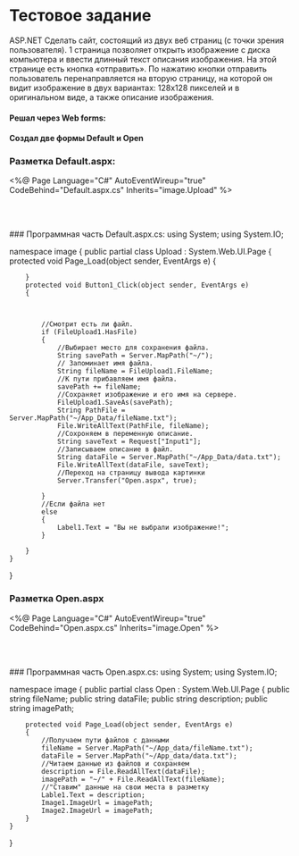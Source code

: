 # Тестовое задание
ASP.NET
Сделать сайт, состоящий из двух веб страниц (с точки зрения пользователя). 1 страница позволяет открыть изображение с диска компьютера и ввести длинный текст описания изображения. На этой странице есть кнопка «отправить». По нажатию кнопки отправить пользователь перенаправляется на вторую страницу, на которой он видит изображение в двух вариантах: 128х128 пикселей и в оригинальном виде, а также описание изображения.

#### Решал через Web forms:
#### Создал две формы Default и Open
### Разметка Default.aspx:
<%@ Page Language="C#" AutoEventWireup="true" CodeBehind="Default.aspx.cs" Inherits="image.Upload" %>

<!DOCTYPE html>

<html xmlns="http://www.w3.org/1999/xhtml">
<head runat="server">
<meta http-equiv="Content-Type" content="text/html; charset=utf-8"/>
    <title></title>
</head>
<body>
    <form id="form1" runat="server">
        <div>
            <asp:Label ID="Label1" runat="server" Text="Выберите изображение:"></asp:Label>
            <asp:FileUpload ID="FileUpload1" runat="server" Height="20px" style="margin-bottom: 4px" />
            <br/>
            <asp:Label ID="Label2" runat="server" Text="Введите описание:"></asp:Label>
            <asp:TextBox ID="Input1" runat="server"/>
            <br/>
            <asp:Button ID="Button1" runat="server" Text="Отправить" Width="100px" onclick="Button1_Click" />
        </div>
    </form>
</body>
</html>
### Программная часть Default.aspx.cs:
using System;
using System.IO;

namespace image
{
    public partial class Upload : System.Web.UI.Page
    {
        protected void Page_Load(object sender, EventArgs e)
        {

        }
        protected void Button1_Click(object sender, EventArgs e)
        {



            //Смотрит есть ли файл.
            if (FileUpload1.HasFile)
            {
                //Выбирает место для сохранения файла.
                String savePath = Server.MapPath("~/");
                // Запоминает имя файла.
                String fileName = FileUpload1.FileName;
                //К пути прибавляем имя файла.
                savePath += fileName;
                //Сохраняет изображение и его имя на сервере.
                FileUpload1.SaveAs(savePath);
                String PathFile = Server.MapPath("~/App_Data/fileName.txt");
                File.WriteAllText(PathFile, fileName);
                //Сохроняем в переменную описание.
                String saveText = Request["Input1"];
                //Записываем описание в файл.
                String dataFile = Server.MapPath("~/App_Data/data.txt");
                File.WriteAllText(dataFile, saveText);
                //Переход на страницу вывода картинки
                Server.Transfer("Open.aspx", true);

            }
            //Если файла нет
            else
            {
                Label1.Text = "Вы не выбрали изображение!";
            }

        }
    }
}
### Разметка Open.aspx
<%@ Page Language="C#" AutoEventWireup="true" CodeBehind="Open.aspx.cs" Inherits="image.Open" %>

<!DOCTYPE html>

<html xmlns="http://www.w3.org/1999/xhtml">
<head runat="server">
<meta http-equiv="Content-Type" content="text/html; charset=utf-8"/>
    <title></title>
</head>
<body>
    <form id="form1" runat="server">
        <div>
            <asp:Image ID ="Image1" runat="server" ImageUrl="" Width ="128" Height="128"/>
            <br/>
            <asp:Image ID ="Image2" runat="server" ImageUrl=""/>
            <br/>
            <asp:Label ID="Lable1" runat="server" Text=""/>
        </div>
    </form>
</body>
</html>
### Программная часть Open.aspx.cs:
using System;
using System.IO;

namespace image
{
    public partial class Open : System.Web.UI.Page
    {
        public string fileName;
        public string dataFile;
        public string description;
        public string imagePath;

        protected void Page_Load(object sender, EventArgs e)
        {
            //Получаем пути файлов с данными
            fileName = Server.MapPath("~/App_data/fileName.txt");
            dataFile = Server.MapPath("~/App_data/data.txt");
            //Читаем данные из файлов и сохраняем
            description = File.ReadAllText(dataFile);
            imagePath = "~/" + File.ReadAllText(fileName);
            //"Ставим" данные на свои места в разметку
            Lable1.Text = description;
            Image1.ImageUrl = imagePath;
            Image2.ImageUrl = imagePath;
        }
    }
}
